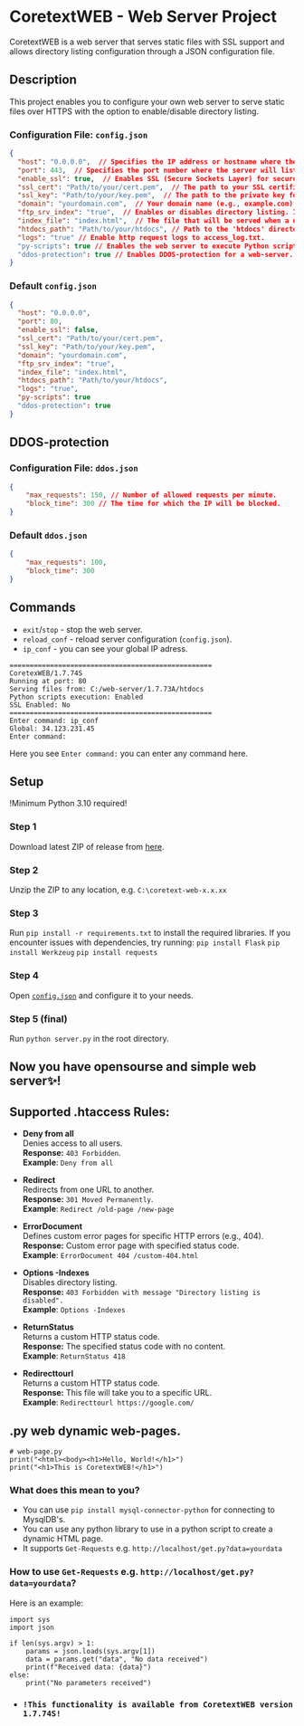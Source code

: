 # CoretextWEB - Web Server Project

CoretextWEB is a web server that serves static files with SSL support and allows directory listing configuration through a JSON configuration file.

## Description

This project enables you to configure your own web server to serve static files over HTTPS with the option to enable/disable directory listing.


### Configuration File: `config.json`

```json
{
  "host": "0.0.0.0",  // Specifies the IP address or hostname where the server will listen for incoming requests.
  "port": 443,  // Specifies the port number where the server will listen for incoming connections.
  "enable_ssl": true,  // Enables SSL (Secure Sockets Layer) for secure communication over HTTPS.
  "ssl_cert": "Path/to/your/cert.pem",  // The path to your SSL certificate file (in .pem format).
  "ssl_key": "Path/to/your/key.pem",  // The path to the private key for your SSL certificate.
  "domain": "yourdomain.com",  // Your domain name (e.g., example.com) for the server.
  "ftp_srv_index": "true",  // Enables or disables directory listing. If "true", directories will be listed.
  "index_file": "index.html",  // The file that will be served when a directory is requested (e.g., index.html).
  "htdocs_path": "Path/to/your/htdocs", // Path to the 'htdocs' directory with your HTML files.
  "logs": "true" // Enable http request logs to access_log.txt.
  "py-scripts": true // Enables the web server to execute Python scripts as dynamic web pages.
  "ddos-protection": true // Enables DDOS-protection for a web-server.
}
```
### Default `config.json`

```json
{
  "host": "0.0.0.0",
  "port": 80,
  "enable_ssl": false,
  "ssl_cert": "Path/to/your/cert.pem",
  "ssl_key": "Path/to/your/key.pem",
  "domain": "yourdomain.com",
  "ftp_srv_index": "true",
  "index_file": "index.html",
  "htdocs_path": "Path/to/your/htdocs",
  "logs": "true",
  "py-scripts": true
  "ddos-protection": true
}
```
## DDOS-protection

### Configuration File: `ddos.json`

```json
{
    "max_requests": 150, // Number of allowed requests per minute.
    "block_time": 300 // The time for which the IP will be blocked.
}

```

### Default `ddos.json`

```json
{
    "max_requests": 100,
    "block_time": 300
}
```

## Commands

- `exit`/`stop` - stop the web server.
- `reload_conf` - reload server configuration (`config.json`).
- `ip_conf` - you can see your global IP adress.

```
==================================================
CoretexWEB/1.7.74S
Running at port: 80
Serving files from: C:/web-server/1.7.73A/htdocs
Python scripts execution: Enabled
SSL Enabled: No
==================================================
Enter command: ip_conf
Global: 34.123.231.45
Enter command:
```
Here you see `Enter command:` you can enter any command here.

## Setup
!Minimum Python 3.10 required!

### Step 1

Download latest ZIP of release from [here](https://github.com/ATRCORE-UA/coretext-web/releases/latest).

### Step 2

Unzip the ZIP to any location, e.g. `C:\coretext-web-x.x.xx`

### Step 3

Run `pip install -r requirements.txt` to install the required libraries.
If you encounter issues with dependencies, try running:
`pip install Flask`
`pip install Werkzeug`
`pip install requests`

### Step 4

Open [`config.json`](https://github.com/ATRCORE-UA/coretext-web/?tab=readme-ov-file#configuration-file-configjson) and configure it to your needs.

### Step 5 (final)

Run `python server.py` in the root directory.

## Now you have opensourse and simple web server✨!



## Supported .htaccess Rules:

- **Deny from all**  
  Denies access to all users.  
  **Response:** `403 Forbidden`.  
  **Example**:
`Deny from all`

- **Redirect**  
Redirects from one URL to another.  
**Response:** `301 Moved Permanently`.  
**Example**:
`Redirect /old-page /new-page`

- **ErrorDocument**  
Defines custom error pages for specific HTTP errors (e.g., 404).  
**Response:** Custom error page with specified status code.  
**Example**:
`ErrorDocument 404 /custom-404.html`

- **Options -Indexes**  
Disables directory listing.  
**Response:** `403 Forbidden with message "Directory listing is disabled".`  
**Example**:
`Options -Indexes`

- **ReturnStatus**  
Returns a custom HTTP status code.  
**Response:** The specified status code with no content.  
**Example**:
`ReturnStatus 418`

- **Redirecttourl**  
Returns a custom HTTP status code.  
**Response:** This file will take you to a specific URL.  
**Example**:
`Redirecttourl https://google.com/`

## .py web dynamic web-pages.

```
# web-page.py
print("<html><body><h1>Hello, World!</h1>")
print("<h1>This is CoretextWEB!</h1>")
```
### What does this mean to you?

- You can use `pip install mysql-connector-python` for connecting to MysqlDB's.
- You can use any python library to use in a python script to create a dynamic HTML page.
- It supports `Get-Requests` e.g. `http://localhost/get.py?data=yourdata`

### How to use `Get-Requests` e.g. `http://localhost/get.py?data=yourdata`?

Here is an example:
```
import sys
import json

if len(sys.argv) > 1:
    params = json.loads(sys.argv[1])
    data = params.get("data", "No data received")
    print(f"Received data: {data}")
else:
    print("No parameters received")
```

- ### `!This functionality is available from CoretextWEB version 1.7.74S!`
